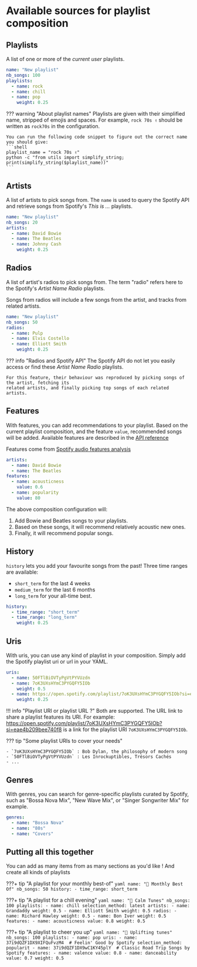 # Available sources for playlist composition

## Playlists

A list of one or more of the _current user_ playlists. 

```yaml hl_lines="3 4 5 6 7 8" title="Add songs from playlists"
name: "New playlist"
nb_songs: 100
playlists:
  - name: rock
  - name: chill
  - name: pop
    weight: 0.25
```

??? warning "About playlist names"
    Playlists are given with their simplified name, stripped of emojis and spaces. For example,
    `rock 70s ✌` should be written as `rock70s` in the configuration.

    You can run the following code snippet to figure out the correct name you should give:
    ```shell
    playlist_name = "rock 70s ✌"
    python -c "from utils import simplify_string; print(simplify_string($playlist_name))"
    ```

## Artists

A list of artists to pick songs from. The `name` is used to query the Spotify API and retrieve
songs from Spotify's _This is ..._ playlists.

```yaml hl_lines="3-8" title="Add songs from artists"
name: "New playlist"
nb_songs: 20
artists:
  - name: David Bowie
  - name: The Beatles
  - name: Johnny Cash
    weight: 0.25
```

## Radios

A list of artist's radios to pick songs from. The term "radio" refers here to the 
Spotify's _Artist Name Radio_ playlists. 

Songs from radios will include a few songs from the artist, and tracks from related artists.

```yaml hl_lines="3-8" title="Add songs from radios of artists"
name: "New playlist"
nb_songs: 50
radios:
  - name: Pulp
  - name: Elvis Costello
  - name: Elliott Smith
    weight: 0.25
```

??? info "Radios and Spotify API"
    The Spotify API do not let you easily access or find these _Artist Name Radio_ playlists.
    
    For this feature, their behaviour was reproduced by picking songs of the artist, fetching its 
    related artists, and finally picking top songs of each related artists.

## Features

With features, you can add recommendations to your playlist. Based on the current playlist composition, and 
the feature `value`, recommended songs will be added. Available features are described in the [API reference](../reference/schemas.md#base-schemas)

Features come from [Spotify audio features analysis](https://developer.spotify.com/documentation/web-api/reference/#/operations/get-audio-features)

```yaml hl_lines="4 5 6 7 8" title="Recommend songs based on track features"
artists:
  - name: David Bowie
  - name: The Beatles
features:
  - name: acousticness
    value: 0.6
  - name: popularity
    value: 80
```

The above composition configuration will:

1. Add Bowie and Beatles songs to your playlists. 
2. Based on these songs, it will recommend relatively acoustic new ones.
3. Finally, it will recommend popular songs.

## History

`history` lets you add your favourite songs from the past! Three time ranges are available:

- `short_term` for the last 4 weeks
- `medium_term` for the last 6 months
- `long_term` for your all-time best.

```yaml title="Add songs from your most-listened titles"
history:
  - time_range: "short_term"
  - time_range: "long_term"
    weight: 0.25
```

## Uris

With uris, you can use any kind of playlist in your composition. Simply add the Spotify playlist uri or url
in your YAML.

```yaml title="Add songs from any Spotify public playlist"
uris:
  - name: 50FTlBiOVTyPgVtPYVUzdn
  - name: 7oK3UXsHYmC3PYGQFY5IOb
    weight: 0.5
  - name: https://open.spotify.com/playlist/7oK3UXsHYmC3PYGQFY5IOb?si=eae4b209bee740f8
    weight: 0.25
```

!!! info "Playlist URI or playlist URL ?"
    Both are supported. The URL link to share a playlist features its URI.
    For example: https://open.spotify.com/playlist/7oK3UXsHYmC3PYGQFY5IOb?si=eae4b209bee740f8 is a link for the 
    playlist URI `7oK3UXsHYmC3PYGQFY5IOb`.

??? tip "Some playlist URIs to cover your needs"
    
    - `7oK3UXsHYmC3PYGQFY5IOb` : Bob Dylan, the philosophy of modern song
    - `50FTlBiOVTyPgVtPYVUzdn` : Les Inrockuptibles, Trésors Cachés
    - ...


## Genres

With genres, you can search for genre-specific playlists curated by Spotify, such as "Bossa Nova Mix", "New Wave Mix", 
or "Singer Songwriter Mix" for example.

```yaml title="Add songs from genre playlists"
genres:
  - name: "Bossa Nova"
  - name: "80s"
  - name: "Covers"
```


## Putting all this together

You can add as many items from as many sections as you'd like ! And create all kinds of playlists

???+ tip "A playlist for your monthly best-of"
    ```yaml
    name: "🍔 Monthly Best Of"
    nb_songs: 50
    history:
        - time_range: short_term
    ```

???+ tip "A playlist for a chill evening"
    ```yaml
    name: "🌆 Calm Tunes"
    nb_songs: 100
    playlists:
        - name: chill
          selection_method: latest
    artists:
        - name: Grandaddy
          weight: 0.5
        - name: Elliott Smith
          weight: 0.5
    radios:
        - name: Richard Hawley
          weight: 0.5
        - name: Bon Iver
          weight: 0.5
    features:
        - name: acousticness
          value: 0.8
          weight: 0.5
    ```

???+ tip "A playlist to cheer you up"
    ```yaml
    name: "🌈 Uplifting tunes"
    nb_songs: 100
    playlists:
        - name: pop
    uris:
        - name: 37i9dQZF1DX9XIFQuFvzM4  # Feelin' Good by Spotify
          selection_method: popularit
        - name: 37i9dQZF1DX9wC1KY45plY  # Classic Road Trip Songs by Spotify
    features:
        - name: valence
          value: 0.8
        - name: danceability
          value: 0.7
          weight: 0.5
    ```
